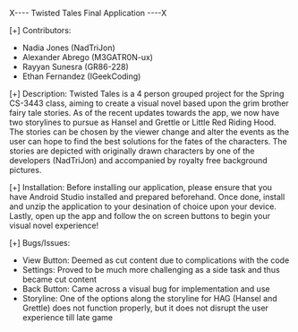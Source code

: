 X---- Twisted Tales Final Application ----X

[+] Contributors:
  - Nadia Jones (NadTriJon)
  - Alexander Abrego (M3GATR0N-ux)
  - Rayyan Sunesra (GR86-228)
  - Ethan Fernandez (IGeekCoding)

[+] Description:
  Twisted Tales is a 4 person grouped project for the Spring CS-3443 class, aiming to create a visual novel based upon the grim brother fairy tale stories. As of the recent updates towards the app, we now have two storylines to
  pursue as Hansel and Grettle or Little Red Riding Hood. The stories can be chosen by the viewer change and alter the events as the user can hope to find the best solutions for the fates of the characters. The stories are depicted
  with originally drawn characters by one of the developers (NadTriJon) and accompanied by royalty free background pictures.

[+] Installation:
  Before installing our application, please ensure that you have Android Studio installed and prepared beforehand. Once done, install and unzip the application to your desination of choice upon your device. Lastly, open up the
  app and follow the on screen buttons to begin your visual novel experience!

[+] Bugs/Issues:
  - View Button: Deemed as cut content due to complications with the code
  - Settings: Proved to be much more challenging as a side task and thus became cut content
  - Back Button: Came across a visual bug for implementation and use
  - Storyline: One of the options along the storyline for HAG (Hansel and Grettle) does not function properly, but it does not disrupt the user experience till late game 
